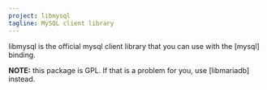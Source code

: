 ```yaml
---
project: libmysql
tagline: MySQL client library
---
```


libmysql is the official mysql client library that you can use with the [mysql] binding.

__NOTE:__ this package is GPL. If that is a problem for you, use [libmariadb] instead.

